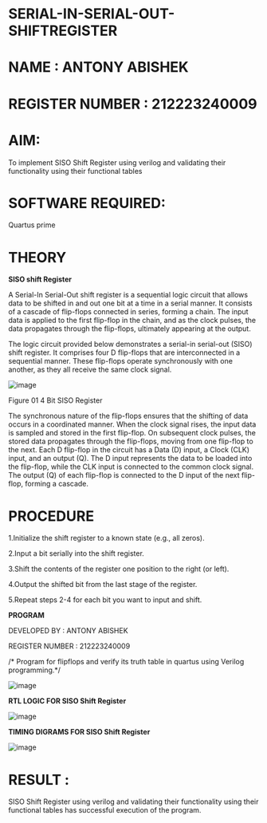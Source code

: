 # SERIAL-IN-SERIAL-OUT-SHIFTREGISTER

# NAME : ANTONY ABISHEK

# REGISTER NUMBER : 212223240009

# AIM:

To implement  SISO Shift Register using verilog and validating their functionality using their functional tables

# SOFTWARE REQUIRED:

Quartus prime

# THEORY

**SISO shift Register**

A Serial-In Serial-Out shift register is a sequential logic circuit that allows data to be shifted in and out one bit at a time in a serial manner. It consists of a cascade of flip-flops connected in series, forming a chain. The input data is applied to the first flip-flop in the chain, and as the clock pulses, the data propagates through the flip-flops, ultimately appearing at the output.

The logic circuit provided below demonstrates a serial-in serial-out (SISO) shift register. It comprises four D flip-flops that are interconnected in a sequential manner. These flip-flops operate synchronously with one another, as they all receive the same clock signal.

![image](https://github.com/naavaneetha/SERIAL-IN-SERIAL-OUT-SHIFTREGISTER/assets/154305477/e81c4072-37f9-46c6-8145-566764b74c3a)

Figure 01 4 Bit SISO Register

The synchronous nature of the flip-flops ensures that the shifting of data occurs in a coordinated manner. When the clock signal rises, the input data is sampled and stored in the first flip-flop. On subsequent clock pulses, the stored data propagates through the flip-flops, moving from one flip-flop to the next.
Each D flip-flop in the circuit has a Data (D) input, a Clock (CLK) input, and an output (Q). The D input represents the data to be loaded into the flip-flop, while the CLK input is connected to the common clock signal. The output (Q) of each flip-flop is connected to the D input of the next flip-flop, forming a cascade.

# PROCEDURE 

1.Initialize the shift register to a known state (e.g., all zeros).

2.Input a bit serially into the shift register.

3.Shift the contents of the register one position to the right (or left).

4.Output the shifted bit from the last stage of the register.

5.Repeat steps 2-4 for each bit you want to input and shift.

**PROGRAM**

DEVELOPED BY : ANTONY ABISHEK
 
REGISTER NUMBER : 212223240009

/* Program for flipflops and verify its truth table in quartus using Verilog programming.*/

![image](https://github.com/user-attachments/assets/987b297d-ee0e-46bb-b204-01afa1e4dad8)

**RTL LOGIC FOR SISO Shift Register**

![image](https://github.com/user-attachments/assets/3889323e-4c42-4ae8-b19b-3060ce1ddce0)

**TIMING DIGRAMS FOR SISO Shift Register**

![image](https://github.com/user-attachments/assets/6e3e1d95-0948-434c-a4ae-a41a337c6efe)

# RESULT :

SISO Shift Register using verilog and validating their functionality using their functional tables has successful execution of the program.
